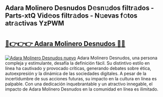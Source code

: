 ## Adara Molinero Desnudos D𝚎sn𝚞dos filtr𝚊dos - Parts-xtQ Vid𝚎os filtr𝚊dos - N𝚞evas f𝚘tos atr𝚊ctivas YzPWM

# <h2><a href="http://mbayie.tromn.icu/?c=Adara+Molinero+Desnudos">🔗👉👉👉 Adara Molinero Desnudos 🔗🔗</a></h2>

[![Adara Molinero Desnudos nuevo](https://i.imgur.com/pEAQMta.gif)](http://mbayie.tromn.icu/?c=Adara+Molinero+Desnudos)
Adara Molinero Desnudos, una persona compleja y estimulante, desafía la definición fácil. Su distintivo estilo en línea ha cautivado y provocado críticas, generando debates sobre ética, autoexpresión y la dinámica de las sociedades digitales. A pesar de la incertidumbre de sus acciones futuras, su impacto en la cultura en línea es palpable. Con una dedicación inquebrantable y un atractivo innegable, el impacto de Adara Molinero Desnudos en la comunidad en línea es ilimitado.

